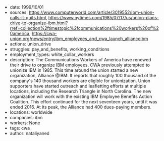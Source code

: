 - date: 1999/10/01
- sources: https://www.computerworld.com/article/3019552/ibm-union-calls-it-quits.html, https://www.nytimes.com/1985/07/17/us/union-plans-drive-to-organize-ibm.html?rref=collection%2ftimestopic%2fcommunications%20workers%20of%20america, https://cwa-union.org/news/entry/ibm_employees_and_cwa_launch_allianceibm
- actions: union_drive
- struggles: pay_and_benefits, working_conditions
- employment_types: white_collar_workers
- description: The Communications Workers of America have renewed their drive to organize IBM employees. CWA previously attempted to unionize IBM in 1985. This time around the union started a new organization, Alliance @IBM. It reports that roughly 100 thousand of the company's 140 thousand workers are eligible for unionization. Union supporters have started outreach and leafletting efforts at multiple locations, including the Research Triangle in North Carolina. The new organization will work with the existing IBM Employee Benefits Action Coalition. This effort continued for the next seventeen years, until it was ended 2016. At its peak, the Alliance had 400 dues-paying members.
- locations: worldwide
- companies: ibm
- workers: None
- tags: cwa
- author: nataliyaned
